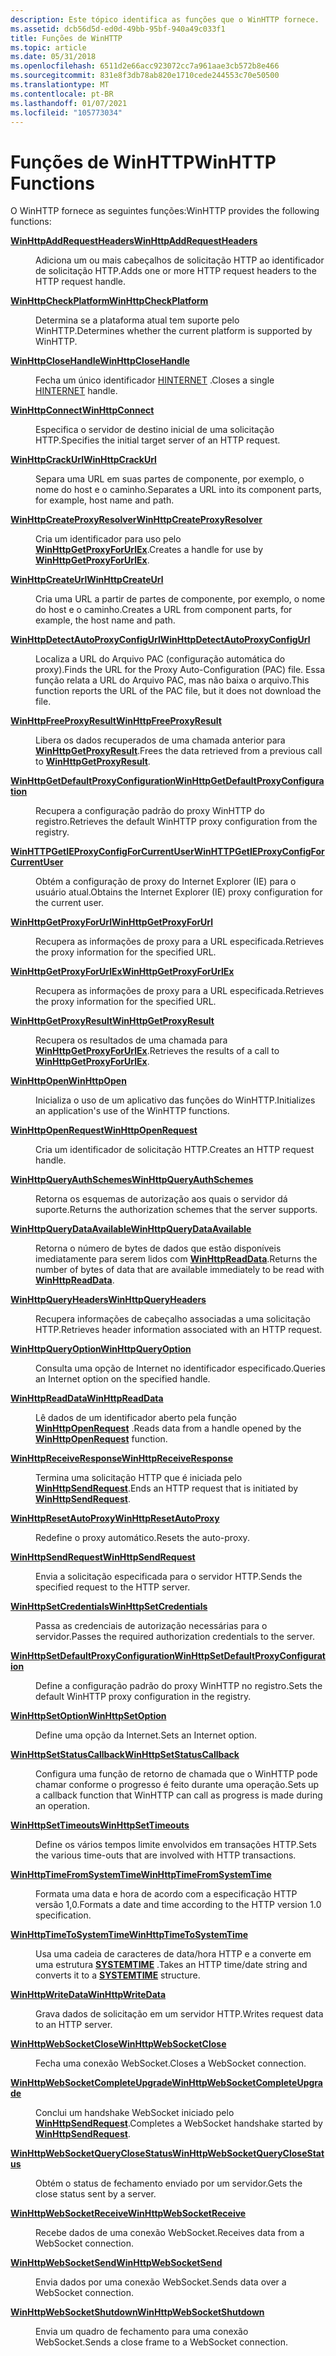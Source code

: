 ```yaml
---
description: Este tópico identifica as funções que o WinHTTP fornece.
ms.assetid: dcb56d5d-ed0d-49bb-95bf-940a49c033f1
title: Funções de WinHTTP
ms.topic: article
ms.date: 05/31/2018
ms.openlocfilehash: 6511d2e66acc923072cc7a961aae3cb572b8e466
ms.sourcegitcommit: 831e8f3db78ab820e1710cede244553c70e50500
ms.translationtype: MT
ms.contentlocale: pt-BR
ms.lasthandoff: 01/07/2021
ms.locfileid: "105773034"
---
```

# <a name="winhttp-functions"></a><span data-ttu-id="8dd95-103">Funções de WinHTTP</span><span class="sxs-lookup"><span data-stu-id="8dd95-103">WinHTTP Functions</span></span>

<span data-ttu-id="8dd95-104">O WinHTTP fornece as seguintes funções:</span><span class="sxs-lookup"><span data-stu-id="8dd95-104">WinHTTP provides the following functions:</span></span>

<dl> <dt>

[<span data-ttu-id="8dd95-105">**WinHttpAddRequestHeaders**</span><span class="sxs-lookup"><span data-stu-id="8dd95-105">**WinHttpAddRequestHeaders**</span></span>](/windows/desktop/api/Winhttp/nf-winhttp-winhttpaddrequestheaders)
</dt> <dd>

<span data-ttu-id="8dd95-106">Adiciona um ou mais cabeçalhos de solicitação HTTP ao identificador de solicitação HTTP.</span><span class="sxs-lookup"><span data-stu-id="8dd95-106">Adds one or more HTTP request headers to the HTTP request handle.</span></span>

</dd> <dt>

[<span data-ttu-id="8dd95-107">**WinHttpCheckPlatform**</span><span class="sxs-lookup"><span data-stu-id="8dd95-107">**WinHttpCheckPlatform**</span></span>](/windows/desktop/api/Winhttp/nf-winhttp-winhttpcheckplatform)
</dt> <dd>

<span data-ttu-id="8dd95-108">Determina se a plataforma atual tem suporte pelo WinHTTP.</span><span class="sxs-lookup"><span data-stu-id="8dd95-108">Determines whether the current platform is supported by WinHTTP.</span></span>

</dd> <dt>

[<span data-ttu-id="8dd95-109">**WinHttpCloseHandle**</span><span class="sxs-lookup"><span data-stu-id="8dd95-109">**WinHttpCloseHandle**</span></span>](/windows/desktop/api/Winhttp/nf-winhttp-winhttpclosehandle)
</dt> <dd>

<span data-ttu-id="8dd95-110">Fecha um único identificador [HINTERNET](hinternet-handles-in-winhttp.md) .</span><span class="sxs-lookup"><span data-stu-id="8dd95-110">Closes a single [HINTERNET](hinternet-handles-in-winhttp.md) handle.</span></span>

</dd> <dt>

[<span data-ttu-id="8dd95-111">**WinHttpConnect**</span><span class="sxs-lookup"><span data-stu-id="8dd95-111">**WinHttpConnect**</span></span>](/windows/desktop/api/Winhttp/nf-winhttp-winhttpconnect)
</dt> <dd>

<span data-ttu-id="8dd95-112">Especifica o servidor de destino inicial de uma solicitação HTTP.</span><span class="sxs-lookup"><span data-stu-id="8dd95-112">Specifies the initial target server of an HTTP request.</span></span>

</dd> <dt>

[<span data-ttu-id="8dd95-113">**WinHttpCrackUrl**</span><span class="sxs-lookup"><span data-stu-id="8dd95-113">**WinHttpCrackUrl**</span></span>](/windows/desktop/api/Winhttp/nf-winhttp-winhttpcrackurl)
</dt> <dd>

<span data-ttu-id="8dd95-114">Separa uma URL em suas partes de componente, por exemplo, o nome do host e o caminho.</span><span class="sxs-lookup"><span data-stu-id="8dd95-114">Separates a URL into its component parts, for example, host name and path.</span></span>

</dd> <dt>

[<span data-ttu-id="8dd95-115">**WinHttpCreateProxyResolver**</span><span class="sxs-lookup"><span data-stu-id="8dd95-115">**WinHttpCreateProxyResolver**</span></span>](/windows/desktop/api/Winhttp/nf-winhttp-winhttpcreateproxyresolver)
</dt> <dd>

<span data-ttu-id="8dd95-116">Cria um identificador para uso pelo [**WinHttpGetProxyForUrlEx**](/windows/desktop/api/Winhttp/nf-winhttp-winhttpgetproxyforurlex).</span><span class="sxs-lookup"><span data-stu-id="8dd95-116">Creates a handle for use by [**WinHttpGetProxyForUrlEx**](/windows/desktop/api/Winhttp/nf-winhttp-winhttpgetproxyforurlex).</span></span>

</dd> <dt>

[<span data-ttu-id="8dd95-117">**WinHttpCreateUrl**</span><span class="sxs-lookup"><span data-stu-id="8dd95-117">**WinHttpCreateUrl**</span></span>](/windows/desktop/api/Winhttp/nf-winhttp-winhttpcreateurl)
</dt> <dd>

<span data-ttu-id="8dd95-118">Cria uma URL a partir de partes de componente, por exemplo, o nome do host e o caminho.</span><span class="sxs-lookup"><span data-stu-id="8dd95-118">Creates a URL from component parts, for example, the host name and path.</span></span>

</dd> <dt>

[<span data-ttu-id="8dd95-119">**WinHttpDetectAutoProxyConfigUrl**</span><span class="sxs-lookup"><span data-stu-id="8dd95-119">**WinHttpDetectAutoProxyConfigUrl**</span></span>](/windows/desktop/api/Winhttp/nf-winhttp-winhttpdetectautoproxyconfigurl)
</dt> <dd>

<span data-ttu-id="8dd95-120">Localiza a URL do Arquivo PAC (configuração automática do proxy).</span><span class="sxs-lookup"><span data-stu-id="8dd95-120">Finds the URL for the Proxy Auto-Configuration (PAC) file.</span></span> <span data-ttu-id="8dd95-121">Essa função relata a URL do Arquivo PAC, mas não baixa o arquivo.</span><span class="sxs-lookup"><span data-stu-id="8dd95-121">This function reports the URL of the PAC file, but it does not download the file.</span></span>

</dd> <dt>

[<span data-ttu-id="8dd95-122">**WinHttpFreeProxyResult**</span><span class="sxs-lookup"><span data-stu-id="8dd95-122">**WinHttpFreeProxyResult**</span></span>](/windows/desktop/api/Winhttp/nf-winhttp-winhttpfreeproxyresult)
</dt> <dd>

<span data-ttu-id="8dd95-123">Libera os dados recuperados de uma chamada anterior para [**WinHttpGetProxyResult**](/windows/desktop/api/Winhttp/nf-winhttp-winhttpgetproxyresult).</span><span class="sxs-lookup"><span data-stu-id="8dd95-123">Frees the data retrieved from a previous call to [**WinHttpGetProxyResult**](/windows/desktop/api/Winhttp/nf-winhttp-winhttpgetproxyresult).</span></span>

</dd> <dt>

[<span data-ttu-id="8dd95-124">**WinHttpGetDefaultProxyConfiguration**</span><span class="sxs-lookup"><span data-stu-id="8dd95-124">**WinHttpGetDefaultProxyConfiguration**</span></span>](/windows/desktop/api/Winhttp/nf-winhttp-winhttpgetdefaultproxyconfiguration)
</dt> <dd>

<span data-ttu-id="8dd95-125">Recupera a configuração padrão do proxy WinHTTP do registro.</span><span class="sxs-lookup"><span data-stu-id="8dd95-125">Retrieves the default WinHTTP proxy configuration from the registry.</span></span>

</dd> <dt>

[<span data-ttu-id="8dd95-126">**WinHTTPGetIEProxyConfigForCurrentUser**</span><span class="sxs-lookup"><span data-stu-id="8dd95-126">**WinHTTPGetIEProxyConfigForCurrentUser**</span></span>](/windows/desktop/api/Winhttp/nf-winhttp-winhttpgetieproxyconfigforcurrentuser)
</dt> <dd>

<span data-ttu-id="8dd95-127">Obtém a configuração de proxy do Internet Explorer (IE) para o usuário atual.</span><span class="sxs-lookup"><span data-stu-id="8dd95-127">Obtains the Internet Explorer (IE) proxy configuration for the current user.</span></span>

</dd> <dt>

[<span data-ttu-id="8dd95-128">**WinHttpGetProxyForUrl**</span><span class="sxs-lookup"><span data-stu-id="8dd95-128">**WinHttpGetProxyForUrl**</span></span>](/windows/desktop/api/Winhttp/nf-winhttp-winhttpgetproxyforurl)
</dt> <dd>

<span data-ttu-id="8dd95-129">Recupera as informações de proxy para a URL especificada.</span><span class="sxs-lookup"><span data-stu-id="8dd95-129">Retrieves the proxy information for the specified URL.</span></span>

</dd> <dt>

[<span data-ttu-id="8dd95-130">**WinHttpGetProxyForUrlEx**</span><span class="sxs-lookup"><span data-stu-id="8dd95-130">**WinHttpGetProxyForUrlEx**</span></span>](/windows/desktop/api/Winhttp/nf-winhttp-winhttpgetproxyforurlex)
</dt> <dd>

<span data-ttu-id="8dd95-131">Recupera as informações de proxy para a URL especificada.</span><span class="sxs-lookup"><span data-stu-id="8dd95-131">Retrieves the proxy information for the specified URL.</span></span>

</dd> <dt>

[<span data-ttu-id="8dd95-132">**WinHttpGetProxyResult**</span><span class="sxs-lookup"><span data-stu-id="8dd95-132">**WinHttpGetProxyResult**</span></span>](/windows/desktop/api/Winhttp/nf-winhttp-winhttpgetproxyresult)
</dt> <dd>

<span data-ttu-id="8dd95-133">Recupera os resultados de uma chamada para [**WinHttpGetProxyForUrlEx**](/windows/desktop/api/Winhttp/nf-winhttp-winhttpgetproxyforurlex).</span><span class="sxs-lookup"><span data-stu-id="8dd95-133">Retrieves the results of a call to [**WinHttpGetProxyForUrlEx**](/windows/desktop/api/Winhttp/nf-winhttp-winhttpgetproxyforurlex).</span></span>

</dd> <dt>

[<span data-ttu-id="8dd95-134">**WinHttpOpen**</span><span class="sxs-lookup"><span data-stu-id="8dd95-134">**WinHttpOpen**</span></span>](/windows/desktop/api/Winhttp/nf-winhttp-winhttpopen)
</dt> <dd>

<span data-ttu-id="8dd95-135">Inicializa o uso de um aplicativo das funções do WinHTTP.</span><span class="sxs-lookup"><span data-stu-id="8dd95-135">Initializes an application's use of the WinHTTP functions.</span></span>

</dd> <dt>

[<span data-ttu-id="8dd95-136">**WinHttpOpenRequest**</span><span class="sxs-lookup"><span data-stu-id="8dd95-136">**WinHttpOpenRequest**</span></span>](/windows/desktop/api/Winhttp/nf-winhttp-winhttpopenrequest)
</dt> <dd>

<span data-ttu-id="8dd95-137">Cria um identificador de solicitação HTTP.</span><span class="sxs-lookup"><span data-stu-id="8dd95-137">Creates an HTTP request handle.</span></span>

</dd> <dt>

[<span data-ttu-id="8dd95-138">**WinHttpQueryAuthSchemes**</span><span class="sxs-lookup"><span data-stu-id="8dd95-138">**WinHttpQueryAuthSchemes**</span></span>](/windows/desktop/api/Winhttp/nf-winhttp-winhttpqueryauthschemes)
</dt> <dd>

<span data-ttu-id="8dd95-139">Retorna os esquemas de autorização aos quais o servidor dá suporte.</span><span class="sxs-lookup"><span data-stu-id="8dd95-139">Returns the authorization schemes that the server supports.</span></span>

</dd> <dt>

[<span data-ttu-id="8dd95-140">**WinHttpQueryDataAvailable**</span><span class="sxs-lookup"><span data-stu-id="8dd95-140">**WinHttpQueryDataAvailable**</span></span>](/windows/desktop/api/Winhttp/nf-winhttp-winhttpquerydataavailable)
</dt> <dd>

<span data-ttu-id="8dd95-141">Retorna o número de bytes de dados que estão disponíveis imediatamente para serem lidos com [**WinHttpReadData**](/windows/desktop/api/Winhttp/nf-winhttp-winhttpreaddata).</span><span class="sxs-lookup"><span data-stu-id="8dd95-141">Returns the number of bytes of data that are available immediately to be read with [**WinHttpReadData**](/windows/desktop/api/Winhttp/nf-winhttp-winhttpreaddata).</span></span>

</dd> <dt>

[<span data-ttu-id="8dd95-142">**WinHttpQueryHeaders**</span><span class="sxs-lookup"><span data-stu-id="8dd95-142">**WinHttpQueryHeaders**</span></span>](/windows/desktop/api/Winhttp/nf-winhttp-winhttpqueryheaders)
</dt> <dd>

<span data-ttu-id="8dd95-143">Recupera informações de cabeçalho associadas a uma solicitação HTTP.</span><span class="sxs-lookup"><span data-stu-id="8dd95-143">Retrieves header information associated with an HTTP request.</span></span>

</dd> <dt>

[<span data-ttu-id="8dd95-144">**WinHttpQueryOption**</span><span class="sxs-lookup"><span data-stu-id="8dd95-144">**WinHttpQueryOption**</span></span>](/windows/desktop/api/Winhttp/nf-winhttp-winhttpqueryoption)
</dt> <dd>

<span data-ttu-id="8dd95-145">Consulta uma opção de Internet no identificador especificado.</span><span class="sxs-lookup"><span data-stu-id="8dd95-145">Queries an Internet option on the specified handle.</span></span>

</dd> <dt>

[<span data-ttu-id="8dd95-146">**WinHttpReadData**</span><span class="sxs-lookup"><span data-stu-id="8dd95-146">**WinHttpReadData**</span></span>](/windows/desktop/api/Winhttp/nf-winhttp-winhttpreaddata)
</dt> <dd>

<span data-ttu-id="8dd95-147">Lê dados de um identificador aberto pela função [**WinHttpOpenRequest**](/windows/desktop/api/Winhttp/nf-winhttp-winhttpopenrequest) .</span><span class="sxs-lookup"><span data-stu-id="8dd95-147">Reads data from a handle opened by the [**WinHttpOpenRequest**](/windows/desktop/api/Winhttp/nf-winhttp-winhttpopenrequest) function.</span></span>

</dd> <dt>

[<span data-ttu-id="8dd95-148">**WinHttpReceiveResponse**</span><span class="sxs-lookup"><span data-stu-id="8dd95-148">**WinHttpReceiveResponse**</span></span>](/windows/desktop/api/Winhttp/nf-winhttp-winhttpreceiveresponse)
</dt> <dd>

<span data-ttu-id="8dd95-149">Termina uma solicitação HTTP que é iniciada pelo [**WinHttpSendRequest**](/windows/desktop/api/Winhttp/nf-winhttp-winhttpsendrequest).</span><span class="sxs-lookup"><span data-stu-id="8dd95-149">Ends an HTTP request that is initiated by [**WinHttpSendRequest**](/windows/desktop/api/Winhttp/nf-winhttp-winhttpsendrequest).</span></span>

</dd> <dt>

[<span data-ttu-id="8dd95-150">**WinHttpResetAutoProxy**</span><span class="sxs-lookup"><span data-stu-id="8dd95-150">**WinHttpResetAutoProxy**</span></span>](/windows/desktop/api/Winhttp/nf-winhttp-winhttpresetautoproxy)
</dt> <dd>

<span data-ttu-id="8dd95-151">Redefine o proxy automático.</span><span class="sxs-lookup"><span data-stu-id="8dd95-151">Resets the auto-proxy.</span></span>

</dd> <dt>

[<span data-ttu-id="8dd95-152">**WinHttpSendRequest**</span><span class="sxs-lookup"><span data-stu-id="8dd95-152">**WinHttpSendRequest**</span></span>](/windows/desktop/api/Winhttp/nf-winhttp-winhttpsendrequest)
</dt> <dd>

<span data-ttu-id="8dd95-153">Envia a solicitação especificada para o servidor HTTP.</span><span class="sxs-lookup"><span data-stu-id="8dd95-153">Sends the specified request to the HTTP server.</span></span>

</dd> <dt>

[<span data-ttu-id="8dd95-154">**WinHttpSetCredentials**</span><span class="sxs-lookup"><span data-stu-id="8dd95-154">**WinHttpSetCredentials**</span></span>](/windows/desktop/api/Winhttp/nf-winhttp-winhttpsetcredentials)
</dt> <dd>

<span data-ttu-id="8dd95-155">Passa as credenciais de autorização necessárias para o servidor.</span><span class="sxs-lookup"><span data-stu-id="8dd95-155">Passes the required authorization credentials to the server.</span></span>

</dd> <dt>

[<span data-ttu-id="8dd95-156">**WinHttpSetDefaultProxyConfiguration**</span><span class="sxs-lookup"><span data-stu-id="8dd95-156">**WinHttpSetDefaultProxyConfiguration**</span></span>](/windows/desktop/api/Winhttp/nf-winhttp-winhttpsetdefaultproxyconfiguration)
</dt> <dd>

<span data-ttu-id="8dd95-157">Define a configuração padrão do proxy WinHTTP no registro.</span><span class="sxs-lookup"><span data-stu-id="8dd95-157">Sets the default WinHTTP proxy configuration in the registry.</span></span>

</dd> <dt>

[<span data-ttu-id="8dd95-158">**WinHttpSetOption**</span><span class="sxs-lookup"><span data-stu-id="8dd95-158">**WinHttpSetOption**</span></span>](/windows/desktop/api/Winhttp/nf-winhttp-winhttpsetoption)
</dt> <dd>

<span data-ttu-id="8dd95-159">Define uma opção da Internet.</span><span class="sxs-lookup"><span data-stu-id="8dd95-159">Sets an Internet option.</span></span>

</dd> <dt>

[<span data-ttu-id="8dd95-160">**WinHttpSetStatusCallback**</span><span class="sxs-lookup"><span data-stu-id="8dd95-160">**WinHttpSetStatusCallback**</span></span>](/windows/desktop/api/Winhttp/nf-winhttp-winhttpsetstatuscallback)
</dt> <dd>

<span data-ttu-id="8dd95-161">Configura uma função de retorno de chamada que o WinHTTP pode chamar conforme o progresso é feito durante uma operação.</span><span class="sxs-lookup"><span data-stu-id="8dd95-161">Sets up a callback function that WinHTTP can call as progress is made during an operation.</span></span>

</dd> <dt>

[<span data-ttu-id="8dd95-162">**WinHttpSetTimeouts**</span><span class="sxs-lookup"><span data-stu-id="8dd95-162">**WinHttpSetTimeouts**</span></span>](/windows/desktop/api/Winhttp/nf-winhttp-winhttpsettimeouts)
</dt> <dd>

<span data-ttu-id="8dd95-163">Define os vários tempos limite envolvidos em transações HTTP.</span><span class="sxs-lookup"><span data-stu-id="8dd95-163">Sets the various time-outs that are involved with HTTP transactions.</span></span>

</dd> <dt>

[<span data-ttu-id="8dd95-164">**WinHttpTimeFromSystemTime**</span><span class="sxs-lookup"><span data-stu-id="8dd95-164">**WinHttpTimeFromSystemTime**</span></span>](/windows/desktop/api/Winhttp/nf-winhttp-winhttptimefromsystemtime)
</dt> <dd>

<span data-ttu-id="8dd95-165">Formata uma data e hora de acordo com a especificação HTTP versão 1,0.</span><span class="sxs-lookup"><span data-stu-id="8dd95-165">Formats a date and time according to the HTTP version 1.0 specification.</span></span>

</dd> <dt>

[<span data-ttu-id="8dd95-166">**WinHttpTimeToSystemTime**</span><span class="sxs-lookup"><span data-stu-id="8dd95-166">**WinHttpTimeToSystemTime**</span></span>](/windows/desktop/api/Winhttp/nf-winhttp-winhttptimetosystemtime)
</dt> <dd>

<span data-ttu-id="8dd95-167">Usa uma cadeia de caracteres de data/hora HTTP e a converte em uma estrutura [**SYSTEMTIME**](/windows/desktop/api/minwinbase/ns-minwinbase-systemtime) .</span><span class="sxs-lookup"><span data-stu-id="8dd95-167">Takes an HTTP time/date string and converts it to a [**SYSTEMTIME**](/windows/desktop/api/minwinbase/ns-minwinbase-systemtime) structure.</span></span>

</dd> <dt>

[<span data-ttu-id="8dd95-168">**WinHttpWriteData**</span><span class="sxs-lookup"><span data-stu-id="8dd95-168">**WinHttpWriteData**</span></span>](/windows/desktop/api/Winhttp/nf-winhttp-winhttpwritedata)
</dt> <dd>

<span data-ttu-id="8dd95-169">Grava dados de solicitação em um servidor HTTP.</span><span class="sxs-lookup"><span data-stu-id="8dd95-169">Writes request data to an HTTP server.</span></span>

</dd> <dt>

[<span data-ttu-id="8dd95-170">**WinHttpWebSocketClose**</span><span class="sxs-lookup"><span data-stu-id="8dd95-170">**WinHttpWebSocketClose**</span></span>](/windows/desktop/api/winhttp/nf-winhttp-winhttpwebsocketclose)
</dt> <dd>

<span data-ttu-id="8dd95-171">Fecha uma conexão WebSocket.</span><span class="sxs-lookup"><span data-stu-id="8dd95-171">Closes a WebSocket connection.</span></span>

</dd> <dt>

[<span data-ttu-id="8dd95-172">**WinHttpWebSocketCompleteUpgrade**</span><span class="sxs-lookup"><span data-stu-id="8dd95-172">**WinHttpWebSocketCompleteUpgrade**</span></span>](/windows/desktop/api/winhttp/nf-winhttp-winhttpwebsocketcompleteupgrade)
</dt> <dd>

<span data-ttu-id="8dd95-173">Conclui um handshake WebSocket iniciado pelo [**WinHttpSendRequest**](/windows/desktop/api/Winhttp/nf-winhttp-winhttpsendrequest).</span><span class="sxs-lookup"><span data-stu-id="8dd95-173">Completes a WebSocket handshake started by [**WinHttpSendRequest**](/windows/desktop/api/Winhttp/nf-winhttp-winhttpsendrequest).</span></span>

</dd> <dt>

[<span data-ttu-id="8dd95-174">**WinHttpWebSocketQueryCloseStatus**</span><span class="sxs-lookup"><span data-stu-id="8dd95-174">**WinHttpWebSocketQueryCloseStatus**</span></span>](/windows/desktop/api/winhttp/nf-winhttp-winhttpwebsocketqueryclosestatus)
</dt> <dd>

<span data-ttu-id="8dd95-175">Obtém o status de fechamento enviado por um servidor.</span><span class="sxs-lookup"><span data-stu-id="8dd95-175">Gets the close status sent by a server.</span></span>

</dd> <dt>

[<span data-ttu-id="8dd95-176">**WinHttpWebSocketReceive**</span><span class="sxs-lookup"><span data-stu-id="8dd95-176">**WinHttpWebSocketReceive**</span></span>](/windows/desktop/api/winhttp/nf-winhttp-winhttpwebsocketreceive)
</dt> <dd>

<span data-ttu-id="8dd95-177">Recebe dados de uma conexão WebSocket.</span><span class="sxs-lookup"><span data-stu-id="8dd95-177">Receives data from a WebSocket connection.</span></span>

</dd> <dt>

[<span data-ttu-id="8dd95-178">**WinHttpWebSocketSend**</span><span class="sxs-lookup"><span data-stu-id="8dd95-178">**WinHttpWebSocketSend**</span></span>](/windows/desktop/api/winhttp/nf-winhttp-winhttpwebsocketsend)
</dt> <dd>

<span data-ttu-id="8dd95-179">Envia dados por uma conexão WebSocket.</span><span class="sxs-lookup"><span data-stu-id="8dd95-179">Sends data over a WebSocket connection.</span></span>

</dd> <dt>

[<span data-ttu-id="8dd95-180">**WinHttpWebSocketShutdown**</span><span class="sxs-lookup"><span data-stu-id="8dd95-180">**WinHttpWebSocketShutdown**</span></span>](/windows/desktop/api/winhttp/nf-winhttp-winhttpwebsocketshutdown)
</dt> <dd>

<span data-ttu-id="8dd95-181">Envia um quadro de fechamento para uma conexão WebSocket.</span><span class="sxs-lookup"><span data-stu-id="8dd95-181">Sends a close frame to a WebSocket connection.</span></span>

</dd> </dl>

 

 
